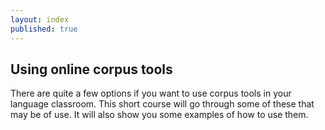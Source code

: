 ```yaml
---
layout: index
published: true
---
```


## Using online corpus tools

There are quite a few options if you want to use corpus tools in your language classroom. This short course will go through some of these that may be of use. It will also show you some examples of how to use them.
		

